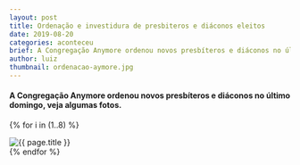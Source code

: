 ```yaml
---
layout: post
title: Ordenação e investidura de presbiteros e diáconos eleitos
date: 2019-08-20
categories: aconteceu
brief: A Congregação Anymore ordenou novos presbíteros e diáconos no último domingo, veja algumas fotos.
author: luiz
thumbnail: ordenacao-aymore.jpg
---
```


<h4 class="text-center mb-5">
  A Congregação Anymore ordenou novos presbíteros e diáconos no último domingo, veja algumas fotos.
</h4>


<div class="card-columns">

{% for i in (1..8) %}
  <div class="card">
    <img class="card-img-top" src="{{ site.baseurl }}/assets/images/posts/ordenacao-aymore/{{forloop.index}}.jpeg" alt="{{ page.title }}" />
  </div>
{% endfor %}

</div>

